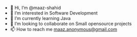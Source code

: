 - 👋 Hi, I’m @maaz-shahid
- 👀 I’m interested in Software Development
- 🌱 I’m currently learning Java
- 💞️ I’m looking to collaborate on Small opensource projects
- 📫 How to reach me maaz.anonymous@gmail.com

<!---
maaz-shahid/maaz-shahid is a ✨ special ✨ repository because its `README.md` (this file) appears on your GitHub profile.
You can click the Preview link to take a look at your changes.
--->
